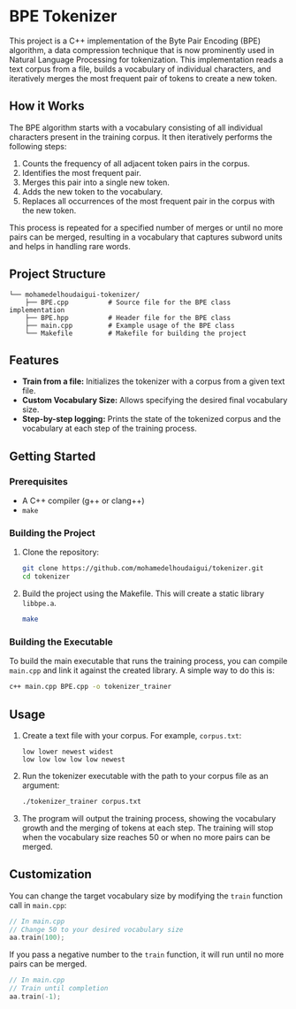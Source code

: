 # BPE Tokenizer

This project is a C++ implementation of the Byte Pair Encoding (BPE) algorithm, a data compression technique that is now prominently used in Natural Language Processing for tokenization. This implementation reads a text corpus from a file, builds a vocabulary of individual characters, and iteratively merges the most frequent pair of tokens to create a new token.

## How it Works

The BPE algorithm starts with a vocabulary consisting of all individual characters present in the training corpus. It then iteratively performs the following steps:
1.  Counts the frequency of all adjacent token pairs in the corpus.
2.  Identifies the most frequent pair.
3.  Merges this pair into a single new token.
4.  Adds the new token to the vocabulary.
5.  Replaces all occurrences of the most frequent pair in the corpus with the new token.

This process is repeated for a specified number of merges or until no more pairs can be merged, resulting in a vocabulary that captures subword units and helps in handling rare words.

## Project Structure

```
└── mohamedelhoudaigui-tokenizer/
    ├── BPE.cpp          # Source file for the BPE class implementation
    ├── BPE.hpp          # Header file for the BPE class
    ├── main.cpp         # Example usage of the BPE class
    └── Makefile         # Makefile for building the project
```

## Features

*   **Train from a file:** Initializes the tokenizer with a corpus from a given text file.
*   **Custom Vocabulary Size:** Allows specifying the desired final vocabulary size.
*   **Step-by-step logging:** Prints the state of the tokenized corpus and the vocabulary at each step of the training process.

## Getting Started

### Prerequisites

*   A C++ compiler (g++ or clang++)
*   `make`

### Building the Project

1.  Clone the repository:
    ```bash
    git clone https://github.com/mohamedelhoudaigui/tokenizer.git
    cd tokenizer
    ```

2.  Build the project using the Makefile. This will create a static library `libbpe.a`.
    ```bash
    make
    ```

### Building the Executable

To build the main executable that runs the training process, you can compile `main.cpp` and link it against the created library. A simple way to do this is:

```bash
c++ main.cpp BPE.cpp -o tokenizer_trainer
```

## Usage

1.  Create a text file with your corpus. For example, `corpus.txt`:

    ```
    low lower newest widest
    low low low low low newest
    ```

2.  Run the tokenizer executable with the path to your corpus file as an argument:

    ```bash
    ./tokenizer_trainer corpus.txt
    ```

3.  The program will output the training process, showing the vocabulary growth and the merging of tokens at each step. The training will stop when the vocabulary size reaches 50 or when no more pairs can be merged.

## Customization

You can change the target vocabulary size by modifying the `train` function call in `main.cpp`:

```cpp
// In main.cpp
// Change 50 to your desired vocabulary size
aa.train(100); 
```

If you pass a negative number to the `train` function, it will run until no more pairs can be merged.

```cpp
// In main.cpp
// Train until completion
aa.train(-1);
```

